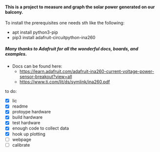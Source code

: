 #### This is a project to measure and graph the solar power generated on our balcony.

To install the prerequisites one needs sth like the following:
* apt install python3-pip
* pip3 install adafruit-circuitpython-ina260

##### Many thanks to Adafruit for all the wonderful docs, boards, and examples.
* Docs can be found here:
  * https://learn.adafruit.com/adafruit-ina260-current-voltage-power-sensor-breakout?view=all
  * https://www.ti.com/lit/ds/symlink/ina260.pdf

to do:
- [x] lic
- [x] readme
- [x] protoype hardware
- [x] build hardware
- [x] test hardware
- [x] enough code to collect data
- [x] hook up plotting
- [ ] webpage
- [ ] calibrate
